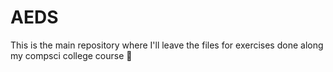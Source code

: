 # AEDS
This is the main repository where I'll leave the files for exercises done along my compsci college course 🤖
